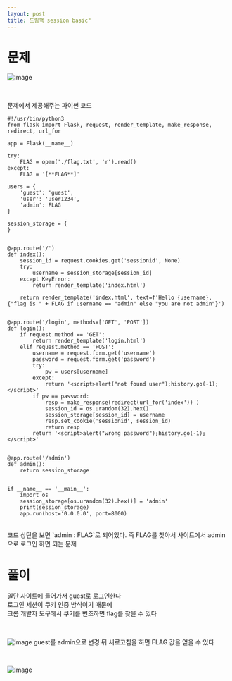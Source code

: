 ```yaml
---
layout: post
title: 드림핵 session basic"
---
```


# 문제
![image](https://user-images.githubusercontent.com/86642180/160350015-4e41e9b1-78bd-4bd1-9680-0a4f68f7f32a.png)

<br>

문제에서 제공해주는 파이썬 코드  
```
#!/usr/bin/python3
from flask import Flask, request, render_template, make_response, redirect, url_for

app = Flask(__name__)

try:
    FLAG = open('./flag.txt', 'r').read()
except:
    FLAG = '[**FLAG**]'

users = {
    'guest': 'guest',
    'user': 'user1234',
    'admin': FLAG
}

session_storage = {
}


@app.route('/')
def index():
    session_id = request.cookies.get('sessionid', None)
    try:
        username = session_storage[session_id]
    except KeyError:
        return render_template('index.html')

    return render_template('index.html', text=f'Hello {username}, {"flag is " + FLAG if username == "admin" else "you are not admin"}')


@app.route('/login', methods=['GET', 'POST'])
def login():
    if request.method == 'GET':
        return render_template('login.html')
    elif request.method == 'POST':
        username = request.form.get('username')
        password = request.form.get('password')
        try:
            pw = users[username]
        except:
            return '<script>alert("not found user");history.go(-1);</script>'
        if pw == password:
            resp = make_response(redirect(url_for('index')) )
            session_id = os.urandom(32).hex()
            session_storage[session_id] = username
            resp.set_cookie('sessionid', session_id)
            return resp 
        return '<script>alert("wrong password");history.go(-1);</script>'


@app.route('/admin')
def admin():
    return session_storage


if __name__ == '__main__':
    import os
    session_storage[os.urandom(32).hex()] = 'admin'
    print(session_storage)
    app.run(host='0.0.0.0', port=8000)

```
<br>
코드 상단을 보면 `admin : FLAG`로 되어있다.  
즉 FLAG를 찾아서 사이트에서 admin으로 로그인 하면 되는 문제  

# 풀이
일단 사이트에 들어가서 guest로 로그인한다  
로그인 세션이 쿠키 인증 방식이기 때문에  
크롬 개발자 도구에서 쿠키를 변조하면 flag를 찾을 수 있다  

<br>

![image](https://user-images.githubusercontent.com/86642180/160359615-2d59c258-c46b-43a0-91ce-cdf98353baf6.png)
guest를 admin으로 변경 뒤 새로고침을 하면 FLAG 값을 얻을 수 있다

<br>

![image](https://user-images.githubusercontent.com/86642180/160361597-18b2861d-051b-4dc5-ac92-5e40bf997be0.png)

